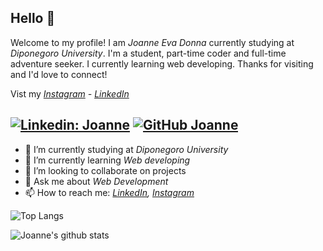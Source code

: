 ## Hello 👋

Welcome to my profile! I am *Joanne Eva Donna* currently studying at *Diponegoro University*. I'm a student, part-time coder and full-time adventure seeker. I currently learning web developing. Thanks for visiting and I'd love to connect!

Vist my *[Instagram](https://www.instagram.com/joannevd/) - [LinkedIn](https://www.linkedin.com/in/joanne-eva-donna-6b3452207/)*

[![Linkedin: Joanne](https://img.shields.io/badge/-Joanne-blue?style=flat-square&logo=Linkedin&logoColor=white&link=https://www.linkedin.com/in/joanne-eva-donna-6b3452207/)](https://www.linkedin.com/in/joanne-eva-donna-6b3452207/)
[![GitHub Joanne](https://img.shields.io/github/followers/dimsaamf?label=follow&style=social)](https://github.com/dimsaamf)
---

- 🔭 I’m currently studying at *Diponegoro University*
- 🌱 I’m currently learning *Web developing*
- 👯 I’m looking to collaborate on projects
- 💬 Ask me about *Web Development*
- 📫 How to reach me:
  *[LinkedIn](https://www.linkedin.com/in/joanne-eva-donna-6b3452207/), [Instagram](https://www.instagram.com/joanneevd/)*

![Top Langs](https://github-readme-stats.vercel.app/api/top-langs/?username=joanneevd&layout=compact&theme=dark&hide_border=true)


![Joanne's github stats](https://github-readme-stats.vercel.app/api?username=joanneevd&show_icons=true&hide_border=true&theme=dark)

